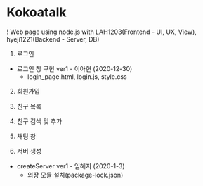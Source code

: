 # Kokoatalk
! Web page using node.js
with LAH1203(Frontend - UI, UX, View), hyeji1221(Backend - Server, DB)

1. 로그인
  - 로그인 창 구현 ver1 - 이아현 (2020-12-30)
    + login_page.html, login.js, style.css

2. 회원가입

3. 친구 목록

4. 친구 검색 및 추가

5. 채팅 창

6. 서버 생성
- createServer ver1 - 임혜지 (2020-1-3)
  + 외장 모듈 설치(package-lock.json)
